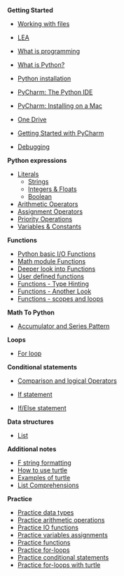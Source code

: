 **Getting Started**

- [Working with files](Notes/Getting_Started/FileManipulation.md)

- [LEA](/Notes/Getting_Started/LEA.md)

- [What is programming](Notes/Getting_StartedWhatIsProgramming)

- [What is Python?](Notes/Getting_Started/Introduction_to_Python)

- [Python installation](Notes/Getting_Started/Python_Installation)

- [PyCharm: The Python IDE](Notes/Getting_Started/PyCharm_IDE_installation)

- [PyCharm: Installing on a Mac](Notes/Getting_Started/Installing_Pycharm_on_Mac.md)

- [One Drive](Notes/Getting_Started/one_drive.md)

- [Getting Started with PyCharm](Notes/Getting_Started/create_new_project)


- [Debugging](Notes/Getting_Started/debugging)



**Python expressions**

- [Literals](Notes/01_Expressions_Literals)
  - [Strings](Notes/01_Expressions_Literals_Strings)
  - [Integers & Floats](Notes/01_Expressions_Literals_Integers_Floats)
  - [Boolean](Notes/01_Expressions_Literals_Boolean)
- [Arithmetic Operators](Notes/01_Expressions_Operators)
- [Assignment Operators](Notes/01_Expressions_Operators_Assignment)
- [Priority Operations](Notes/01_Expressions_Priority_Operators)
- [Variables & Constants](Notes/01_Expressions_Variables_Constants)

**Functions**

- [Python basic I/O Functions](Notes/01_Expressions_functions_print_input)
- [Math module Functions](Notes/01_Expressions_Functions_math_module)
- [Deeper look into Functions](Notes/01_Expressions_Functions)
- [User defined functions](Notes/01_Expressions_Functions_user_defined)
- [Functions - Type Hinting](Notes/01_Expressions_Functions_Type_Hint)
- [Functions - Another Look](https://john-abbott-college.github.io/SN1-Notes/Notes/01_Expressions_Functions_Cartoon.pdf)
- [Functions - scopes and loops](Notes/01_Functions_and_scopes)

**Math To Python**

- [Accumulator and Series Pattern](Notes/04_accumulator_pattern)

**Loops** 

- [For loop](Notes/04_for_loop)

**Conditional statements**

- [Comparison and logical Operators](Notes/01_Expressions_Operators_Logical)

- [If statement](Notes/03_Conditions_if)

- [If/Else statement](./Notes/03_Conditions_if-else)

**Data structures**
- [List](Notes/02_list)

**Additional notes**

- [F string formatting](Notes/01_Expressions_Literals_f_strings)
- [How to use turtle](Notes/01_Turtle_Graphics)
- [Examples of turtle](Notes/01_Draw_a_simple_house)
- [List Comprehensions](Notes/04_for_loop_list_comprehension)


**Practice**

- [Practice data types](Practice_questions/01_Practice_DataTypes)
- [Practice arithmetic operations](Practice_questions/02_Practice_Arithmetics)
- [Practice IO functions](Practice_questions/03_Practice_IO)
- [Practice variables assignments](Practice_questions/04_Practice_Variables)
- [Practice functions](Practice_questions/05_Practice_Functions)
- [Practice for-loops](Practice_questions/07_Practice_Loops)
- [Practice conditional statements](Practice_questions/06_Practice_Conditional_statements)
- [Practice for-loops with turtle](Practice_questions/08_Practice_loops_drawing_with_turtle)



<!--

**Coming up next on JAC TV...**


**Week 11**

- [Dictionary](Notes/02_Dictionaries)
- [Tuple](Notes/02_Tuples)

**Week 12**

- [While loop](./Notes/04_while_loop) ? 
- Matplotlib TODO
- Graphs TODO

**Week 13**

- Reading and Writing to a file TODO 
- CSV files TODO 

**Week 14**

- Intro to numpy TODO


**Week 15**

- Algorithm Design & Implementation
- Exam level questions 

**Week 15**

- Review

-->













